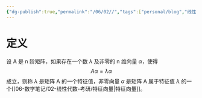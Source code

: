 ```yaml
---
{"dg-publish":true,"permalink":"/06/02//","tags":["personal/blog","线性代数/特征值","概念"]}
---
```


# 定义
设 A 是 n 阶矩阵，如果存在一个数 $\displaystyle \lambda$ 及非零的 n 维向量 $\displaystyle \alpha$，使得
$$
A\alpha=\lambda \alpha
$$
成立，则称 $\displaystyle \lambda$ 是矩阵 A 的一个特征值，非零向量 $\displaystyle \alpha$ 是矩阵 A 属于特征值 $\displaystyle \lambda$ 的一个[[06-数学笔记/02-线性代数-考研/特征向量\|特征向量]]。